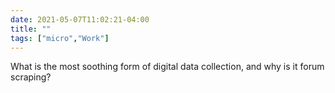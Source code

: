 ```yaml
---
date: 2021-05-07T11:02:21-04:00
title: ""
tags: ["micro","Work"]
---
```

What is the most soothing form of digital data collection, and why is it forum scraping?
